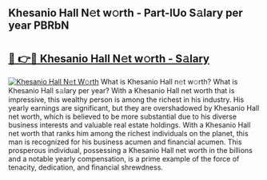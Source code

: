 ## Khesanio Hall N𝚎t w𝚘rth - Part-lUo S𝚊lary per year PBRbN

# <h2><a href="http://gc3dppd.nevu.top/?p=Khesanio+Hall">🔗 👉🔴 Khesanio Hall N𝚎t w𝚘rth - S𝚊lary</a></h2>

[![Khesanio Hall N𝚎t W𝚘rth](https://i.imgur.com/Oavwk0R.jpeg)](http://gc3dppd.nevu.top/?p=Khesanio+Hall)
What is Khesanio Hall n𝚎t w𝚘rth? What is Khesanio Hall s𝚊lary per year?
With a Khesanio Hall net worth that is impressive, this wealthy person is among the richest in his industry. His yearly earnings are significant, but they are overshadowed by Khesanio Hall net worth, which is believed to be more substantial due to his diverse business interests and valuable real estate holdings. With a Khesanio Hall net worth that ranks him among the richest individuals on the planet, this man is recognized for his business acumen and financial acumen. This prosperous individual, possessing a Khesanio Hall net worth in the billions and a notable yearly compensation, is a prime example of the force of tenacity, dedication, and financial shrewdness.
